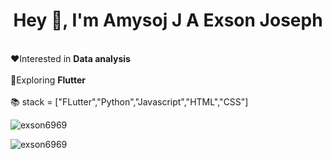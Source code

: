 <h1 align="center">Hey 👋, I'm Amysoj J A Exson Joseph</h1>
<br>
❤️Interested in <b>Data analysis</b><br><br>
🔎Exploring <b>Flutter</b><br><br>
📚 stack = ["FLutter","Python","Javascript","HTML","CSS"]
<br>

<p><img align="center" src="https://github-readme-stats.vercel.app/api/top-langs?username=exson6969&show_icons=true&locale=en&layout=compact" alt="exson6969" /></p>

<p><img align="center" src="https://github-readme-streak-stats.herokuapp.com/?user=exson6969&" alt="exson6969" /></p>
